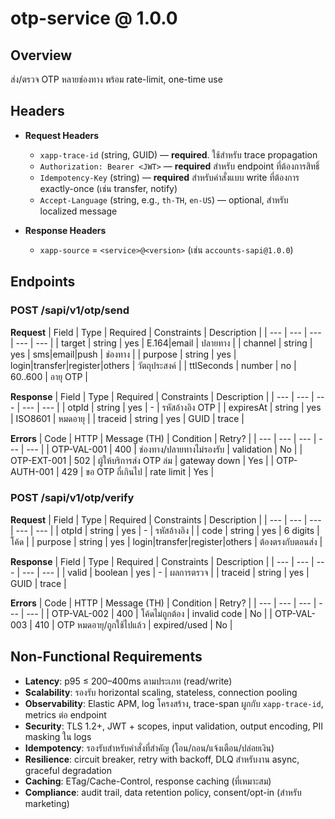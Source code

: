 # otp-service @ 1.0.0

## Overview

ส่ง/ตรวจ OTP หลายช่องทาง พร้อม rate-limit, one-time use

## Headers


- **Request Headers**
  - `xapp-trace-id` (string, GUID) — **required**. ใช้สำหรับ trace propagation
  - `Authorization: Bearer <JWT>` — **required** สำหรับ endpoint ที่ต้องการสิทธิ์
  - `Idempotency-Key` (string) — **required** สำหรับคำสั่งแบบ write ที่ต้องการ exactly-once (เช่น transfer, notify)
  - `Accept-Language` (string, e.g., `th-TH`, `en-US`) — optional, สำหรับ localized message

- **Response Headers**
  - `xapp-source` = `<service>@<version>` (เช่น `accounts-sapi@1.0.0`)


## Endpoints


### POST /sapi/v1/otp/send


**Request**
| Field | Type | Required | Constraints | Description |
| --- | --- | --- | --- | --- |
| target | string | yes | E.164|email | ปลายทาง |
| channel | string | yes | sms|email|push | ช่องทาง |
| purpose | string | yes | login|transfer|register|others | วัตถุประสงค์ |
| ttlSeconds | number | no | 60..600 | อายุ OTP |



**Response**
| Field | Type | Required | Constraints | Description |
| --- | --- | --- | --- | --- |
| otpId | string | yes | - | รหัสอ้างอิง OTP |
| expiresAt | string | yes | ISO8601 | หมดอายุ |
| traceid | string | yes | GUID | trace |



**Errors**
| Code | HTTP | Message (TH) | Condition | Retry? |
| --- | --- | --- | --- | --- |
| OTP-VAL-001 | 400 | ช่องทาง/ปลายทางไม่รองรับ | validation | No |
| OTP-EXT-001 | 502 | ผู้ให้บริการส่ง OTP ล่ม | gateway down | Yes |
| OTP-AUTH-001 | 429 | ขอ OTP ถี่เกินไป | rate limit | Yes |



### POST /sapi/v1/otp/verify


**Request**
| Field | Type | Required | Constraints | Description |
| --- | --- | --- | --- | --- |
| otpId | string | yes | - | รหัสอ้างอิง |
| code | string | yes | 6 digits | โค้ด |
| purpose | string | yes | login|transfer|register|others | ต้องตรงกับตอนส่ง |



**Response**
| Field | Type | Required | Constraints | Description |
| --- | --- | --- | --- | --- |
| valid | boolean | yes | - | ผลการตรวจ |
| traceid | string | yes | GUID | trace |



**Errors**
| Code | HTTP | Message (TH) | Condition | Retry? |
| --- | --- | --- | --- | --- |
| OTP-VAL-002 | 400 | โค้ดไม่ถูกต้อง | invalid code | No |
| OTP-VAL-003 | 410 | OTP หมดอายุ/ถูกใช้ไปแล้ว | expired/used | No |



## Non-Functional Requirements

- **Latency**: p95 ≤ 200–400ms ตามประเภท (read/write)
- **Scalability**: รองรับ horizontal scaling, stateless, connection pooling
- **Observability**: Elastic APM, log โครงสร้าง, trace-span ผูกกับ `xapp-trace-id`, metrics ต่อ endpoint
- **Security**: TLS 1.2+, JWT + scopes, input validation, output encoding, PII masking ใน logs
- **Idempotency**: รองรับสำหรับคำสั่งที่สำคัญ (โอน/ถอน/แจ้งเตือน/ปล่อยเงิน)
- **Resilience**: circuit breaker, retry with backoff, DLQ สำหรับงาน async, graceful degradation
- **Caching**: ETag/Cache-Control, response caching (ที่เหมาะสม)
- **Compliance**: audit trail, data retention policy, consent/opt-in (สำหรับ marketing)

